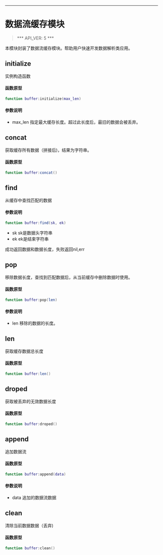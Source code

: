 
---

# 数据流缓存模块

> *** API_VER: 5 ***

本模块封装了数据流缓存模块。帮助用户快速开发数据解析类应用。

## initialize

实例构造函数

#### 函数原型

```lua
function buffer:initialize(max_len)
```

#### 参数说明

* max_len
  指定最大缓存长度。超过此长度后，最旧的数据会被丢弃。

## concat

获取缓存所有数据（拼接后)，结果为字符串。

#### 函数原型

```lua
function buffer:concat()
```

## find

从缓存中查找匹配的数据

#### 参数说明

```lua
function buffer:find(sk, ek)
```

* sk
  sk是数据头字符串
* ek
  ek是结束字符串

成功返回数据和数据长度，失败返回nil,err

## pop

移除数据长度，查找到匹配数据后，从当前缓存中删除数据时使用。

#### 函数原型

```lua
function buffer:pop(len)
```

#### 参数说明

* len
  移除的数据的长度。

## len

获取缓存数据总长度

#### 函数原型

```lua
function buffer:len()
```

## droped

获取被丢弃的无效数据长度

#### 函数原型

```lua
function buffer:droped()
```

## append

追加数据流

#### 函数原型

```lua
function buffer:append(data)
```

#### 参数说明

* data
  追加的数据流数据

## clean

清除当前数据数据（丢弃)

#### 函数原型

```lua
function buffer:clean()
```
